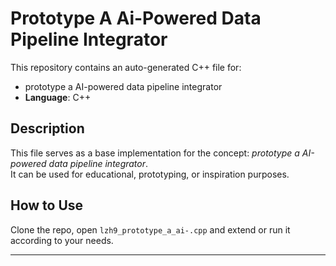 # Prototype A Ai-Powered Data Pipeline Integrator

This repository contains an auto-generated C++ file for:

- prototype a AI-powered data pipeline integrator
- **Language**: C++

## Description

This file serves as a base implementation for the concept: *prototype a AI-powered data pipeline integrator*.  
It can be used for educational, prototyping, or inspiration purposes.

## How to Use

Clone the repo, open `lzh9_prototype_a_ai-.cpp` and extend or run it according to your needs.

---


